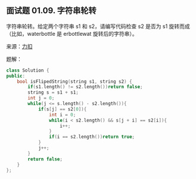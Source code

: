 ## 面试题 01.09. 字符串轮转
字符串轮转。给定两个字符串 s1 和 s2，请编写代码检查 s2 是否为 s1 旋转而成（比如，waterbottle 是 erbottlewat 旋转后的字符串）。

来源：[力扣](https://leetcode-cn.com/problems/string-rotation-lcci/)

题解：
```C++
class Solution {
public:
    bool isFlipedString(string s1, string s2) {
        if(s1.length() != s2.length())return false;
        string s = s1 + s1;
        int j = 0;
        while(j <= s.length() - s2.length()){
            if(s[j] == s2[0]){
                int i = 0;
                while(i < s2.length() && s[j + i] == s2[i]){
                    i++;
                }
                if(i == s2.length())return true;
            }
            j++;
        }
        return false;
    }
};
```
